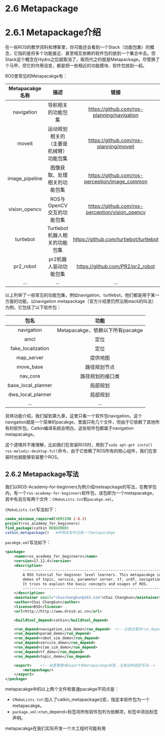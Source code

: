 # 2.6 Metapackage

# 2.6.1 Metapackage介绍

在一些ROS的教学资料和博客里，你可能还会看到一个Stack（功能包集）的概念，它指的是将多个功能接近、甚至相互依赖的软件包的放到一个集合中去。但Stack这个概念在Hydro之后就取消了，取而代之的就是Metapackage。尽管换了个马甲，但它的作用没变，都是把一些相近的功能模块、软件包放到一起。

ROS里常见的Metapacakge有：

| Metapacakge名称 | 描述 | 链接 |
| :------: | :------: | :------: |
| navigation | 导航相关的功能包集 | https://github.com/ros-planning/navigation |
| moveit | 运动规划相关的（主要是机械臂）功能包集  | https://github.com/ros-planning/moveit |
| image_pipeline | 图像获取、处理相关的功能包集 | https://github.com/ros-perception/image_common |
| vision_opencv | ROS与OpenCV交互的功能包集| https://github.com/ros-perception/vision_opencv |
| turtlebot | Turtlebot机器人相关的功能包集 | https://github.com/turtlebot/turtlebot |
| pr2_robot | pr2机器人驱动功能包集 | https://github.com/PR2/pr2_robot |
| ... | ...|...|

以上列举了一些常见的功能包集，例如navigation、turtlebot，他们都是用于某一方面的功能，以navigation metapackage（官方介绍里仍然沿用stack的叫法）为例，它包括了以下软件包：

| 包名 | 功能 |
| :------: | :------: |
| navigation | Metapacakge，依赖以下所有pacakge |
| amcl | 定位 |
| fake_localization | 定位 |
| map_server | 提供地图 |
| move_base | 路径规划节点 |
| nav_core | 路径规划的接口类|
| base_local_planner | 局部规划 |
| dwa_local_planner| 局部规划|
| ... | ... | ... |

具体功能介绍，我们留到第九章，这里只看一个软件包navigation。这个navigation就是一个简单的pacakge，里面只有几个文件，但由于它依赖了其他所有的软件包。Catkin编译系统会明白，这些软件包都属于navigation metapacakge。

这个道理并不难理解，比如我们在安装ROS时，用到了`sudo apt-get install ros-melodic-desktop-full`命令，由于它依赖了ROS所有的核心组件，我们在安装时也就能够安装整个ROS。

## 2.6.2 Metapackage写法

我们以ROS-Academy-for-beginners为例介绍meteapckage的写法，在教学包内，有一个`ros-academy-for-beginners`软件包，该包即为一个metapacakge，其中有且仅有两个文件：`CMakeLists.txt`和`pacakge.xml`。

`CMakeLists.txt`写法如下：

```cmake
cmake_minimum_required(VERSION 2.8.3)
project(ros_academy_for_beginners)
find_package(catkin REQUIRED)
catkin_metapackage()   #声明本软件包是一个metapacakge
```

`pacakge.xml`写法如下：

```xml
<package>
    <name>ros_academy_for_beginners</name>
    <version>17.12.4</version>
    <description>
        --------------------------------------------------------------------------
        A ROS tutorial for beginner level learners. This metapacakge includes some
        demos of topic, service, parameter server, tf, urdf, navigation, SLAM...
        It tries to explain the basic concepts and usages of ROS.
        --------------------------------------------------------------------------
    </description>
    <maintainer email="chaichangkun@163.com">Chai Changkun</maintainer>
    <author>Chai Changkun</author>
    <license>BSD</license>  
    <url>http://http://www.droid.ac.cn</url>

    <buildtool_depend>catkin</buildtool_depend>

    <run_depend>navigation_sim_demo</run_depend>  <!--注意这里的run_depend标签，将其他软件包都设为依赖项-->
    <run_depend>param_demo</run_depend>
    <run_depend>robot_sim_demo</run_depend>
    <run_depend>service_demo</run_depend>
    <run_depend>slam_sim_demo</run_depend>
    <run_depend>tf_demo</run_depend>
    <run_depend>topic_demo</run_depend>

    <export>    <!--这里需要有export和metapacakge标签，注意这种固定写法-->
        <metapackage/>
    </export>
</package>
```

metapacakge中的以上两个文件和普通pacakge不同点是：
* `CMakeLists.txt`:加入了catkin_metapackage()宏，指定本软件包为一个metapacakge。
* `package.xml`:<run_depend>标签将所有软件包列为依赖项，<export>标签中添加<metapackage>标签声明。

metapacakge在我们实际开发一个大工程时可能有用